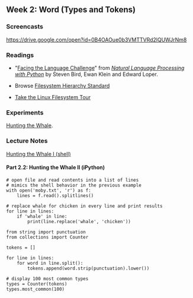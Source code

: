 ## Week 2: Word (Types and Tokens)

### Screencasts

https://drive.google.com/open?id=0B4OAOue0b3VMTTVRd2lQUWJrNm8

### Readings

- "[Facing the Language Challenge](http://www.nltk.org/book/ch12.html)" from
*[Natural Language Processing with Python](http://www.nltk.org/book/)* by
Steven Bird, Ewan Klein and Edward Loper.

- Browse [Filesystem Hierarchy Standard](http://www.pathname.com/fhs/)

- [Take the Linux Filesystem
Tour](http://web.archive.org/web/20140224004333/http://tuxradar.com/content/take-linux-filesystem-tour/#null)

### Experiments

[Hunting the
Whale](https://github.com/denten-courses/computing-context/tree/master/experiments/second.md).

### Lecture Notes

[Hunting the Whale I (shell)](https://github.com/xpmethod/dhnotes/blob/master/command-line/109-text.md#hunting-the-whale)

#### Part 2.2: Hunting the Whale II (iPython)

```
# open file and read contents into a list of lines
# mimics the shell behavior in the previous example
with open('moby.txt', 'r') as f:
    lines = f.read().splitlines()
```

```
# replace whale for chicken in every line and print results
for line in lines:
    if 'whale' in line:
        print(line.replace('whale', 'chicken'))
```

```
from string import punctuation
from collections import Counter

tokens = []

for line in lines:
    for word in line.split():
        tokens.append(word.strip(punctuation).lower())

# display 100 most common types
types = Counter(tokens)
types.most_common(100)
```
